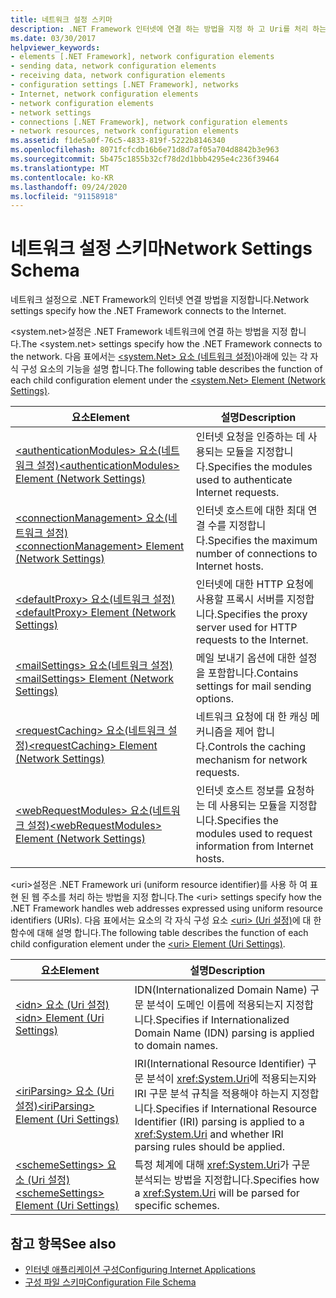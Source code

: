 ```yaml
---
title: 네트워크 설정 스키마
description: .NET Framework 인터넷에 연결 하는 방법을 지정 하 고 Uri를 처리 하는 방법을 지정 하는 네트워크 설정에 대 한 스키마에 대해 알아봅니다.
ms.date: 03/30/2017
helpviewer_keywords:
- elements [.NET Framework], network configuration elements
- sending data, network configuration elements
- receiving data, network configuration elements
- configuration settings [.NET Framework], networks
- Internet, network configuration elements
- network configuration elements
- network settings
- connections [.NET Framework], network configuration elements
- network resources, network configuration elements
ms.assetid: f1de5a0f-76c5-4833-819f-5222b8146340
ms.openlocfilehash: 8071fcfcdb16b6e71d8d7af05a704d8842b3e963
ms.sourcegitcommit: 5b475c1855b32cf78d2d1bbb4295e4c236f39464
ms.translationtype: MT
ms.contentlocale: ko-KR
ms.lasthandoff: 09/24/2020
ms.locfileid: "91158918"
---
```

# <a name="network-settings-schema"></a><span data-ttu-id="e66f0-103">네트워크 설정 스키마</span><span class="sxs-lookup"><span data-stu-id="e66f0-103">Network Settings Schema</span></span>

<span data-ttu-id="e66f0-104">네트워크 설정으로 .NET Framework의 인터넷 연결 방법을 지정합니다.</span><span class="sxs-lookup"><span data-stu-id="e66f0-104">Network settings specify how the .NET Framework connects to the Internet.</span></span>

<span data-ttu-id="e66f0-105">\<system.net>설정은 .NET Framework 네트워크에 연결 하는 방법을 지정 합니다.</span><span class="sxs-lookup"><span data-stu-id="e66f0-105">The \<system.net> settings specify how the .NET Framework connects to the network.</span></span> <span data-ttu-id="e66f0-106">다음 표에서는 [ \<system.Net> 요소 (네트워크 설정)](system-net-element-network-settings.md)아래에 있는 각 자식 구성 요소의 기능을 설명 합니다.</span><span class="sxs-lookup"><span data-stu-id="e66f0-106">The following table describes the function of each child configuration element under the [\<system.Net> Element (Network Settings)](system-net-element-network-settings.md).</span></span>  
  
|<span data-ttu-id="e66f0-107">요소</span><span class="sxs-lookup"><span data-stu-id="e66f0-107">Element</span></span>|<span data-ttu-id="e66f0-108">설명</span><span class="sxs-lookup"><span data-stu-id="e66f0-108">Description</span></span>|  
|-------------|-----------------|  
|[<span data-ttu-id="e66f0-109">\<authenticationModules> 요소(네트워크 설정)</span><span class="sxs-lookup"><span data-stu-id="e66f0-109">\<authenticationModules> Element (Network Settings)</span></span>](authenticationmodules-element-network-settings.md)|<span data-ttu-id="e66f0-110">인터넷 요청을 인증하는 데 사용되는 모듈을 지정합니다.</span><span class="sxs-lookup"><span data-stu-id="e66f0-110">Specifies the modules used to authenticate Internet requests.</span></span>|  
|[<span data-ttu-id="e66f0-111">\<connectionManagement> 요소(네트워크 설정)</span><span class="sxs-lookup"><span data-stu-id="e66f0-111">\<connectionManagement> Element (Network Settings)</span></span>](connectionmanagement-element-network-settings.md)|<span data-ttu-id="e66f0-112">인터넷 호스트에 대한 최대 연결 수를 지정합니다.</span><span class="sxs-lookup"><span data-stu-id="e66f0-112">Specifies the maximum number of connections to Internet hosts.</span></span>|  
|[<span data-ttu-id="e66f0-113">\<defaultProxy> 요소(네트워크 설정)</span><span class="sxs-lookup"><span data-stu-id="e66f0-113">\<defaultProxy> Element (Network Settings)</span></span>](defaultproxy-element-network-settings.md)|<span data-ttu-id="e66f0-114">인터넷에 대한 HTTP 요청에 사용할 프록시 서버를 지정합니다.</span><span class="sxs-lookup"><span data-stu-id="e66f0-114">Specifies the proxy server used for HTTP requests to the Internet.</span></span>|  
|[<span data-ttu-id="e66f0-115">\<mailSettings> 요소(네트워크 설정)</span><span class="sxs-lookup"><span data-stu-id="e66f0-115">\<mailSettings> Element (Network Settings)</span></span>](mailsettings-element-network-settings.md)|<span data-ttu-id="e66f0-116">메일 보내기 옵션에 대한 설정을 포함합니다.</span><span class="sxs-lookup"><span data-stu-id="e66f0-116">Contains settings for mail sending options.</span></span>|  
|[<span data-ttu-id="e66f0-117">\<requestCaching> 요소(네트워크 설정)</span><span class="sxs-lookup"><span data-stu-id="e66f0-117">\<requestCaching> Element (Network Settings)</span></span>](requestcaching-element-network-settings.md)|<span data-ttu-id="e66f0-118">네트워크 요청에 대 한 캐싱 메커니즘을 제어 합니다.</span><span class="sxs-lookup"><span data-stu-id="e66f0-118">Controls the caching mechanism for network requests.</span></span>|  
|[<span data-ttu-id="e66f0-119">\<webRequestModules> 요소(네트워크 설정)</span><span class="sxs-lookup"><span data-stu-id="e66f0-119">\<webRequestModules> Element (Network Settings)</span></span>](webrequestmodules-element-network-settings.md)|<span data-ttu-id="e66f0-120">인터넷 호스트 정보를 요청하는 데 사용되는 모듈을 지정합니다.</span><span class="sxs-lookup"><span data-stu-id="e66f0-120">Specifies the modules used to request information from Internet hosts.</span></span>|  
  
<span data-ttu-id="e66f0-121">\<uri>설정은 .NET Framework uri (uniform resource identifier)를 사용 하 여 표현 된 웹 주소를 처리 하는 방법을 지정 합니다.</span><span class="sxs-lookup"><span data-stu-id="e66f0-121">The \<uri> settings specify how the .NET Framework handles web addresses expressed using uniform resource identifiers (URIs).</span></span> <span data-ttu-id="e66f0-122">다음 표에서는 요소의 각 자식 구성 요소 [ \<uri> (Uri 설정)](uri-element-uri-settings.md)에 대 한 함수에 대해 설명 합니다.</span><span class="sxs-lookup"><span data-stu-id="e66f0-122">The following table describes the function of each child configuration element under the [\<uri> Element (Uri Settings)](uri-element-uri-settings.md).</span></span>  
  
|<span data-ttu-id="e66f0-123">요소</span><span class="sxs-lookup"><span data-stu-id="e66f0-123">Element</span></span>|<span data-ttu-id="e66f0-124">설명</span><span class="sxs-lookup"><span data-stu-id="e66f0-124">Description</span></span>|  
|-------------|-----------------|  
|[<span data-ttu-id="e66f0-125">\<idn> 요소 (Uri 설정)</span><span class="sxs-lookup"><span data-stu-id="e66f0-125">\<idn> Element (Uri Settings)</span></span>](idn-element-uri-settings.md)|<span data-ttu-id="e66f0-126">IDN(Internationalized Domain Name) 구문 분석이 도메인 이름에 적용되는지 지정합니다.</span><span class="sxs-lookup"><span data-stu-id="e66f0-126">Specifies if Internationalized Domain Name (IDN) parsing is applied to domain names.</span></span>|  
|[<span data-ttu-id="e66f0-127">\<iriParsing> 요소 (Uri 설정)</span><span class="sxs-lookup"><span data-stu-id="e66f0-127">\<iriParsing> Element (Uri Settings)</span></span>](iriparsing-element-uri-settings.md)|<span data-ttu-id="e66f0-128">IRI(International Resource Identifier) 구문 분석이 <xref:System.Uri>에 적용되는지와 IRI 구문 분석 규칙을 적용해야 하는지 지정합니다.</span><span class="sxs-lookup"><span data-stu-id="e66f0-128">Specifies if International Resource Identifier (IRI) parsing is applied to a <xref:System.Uri> and whether IRI parsing rules should be applied.</span></span>|  
|[<span data-ttu-id="e66f0-129">\<schemeSettings> 요소 (Uri 설정)</span><span class="sxs-lookup"><span data-stu-id="e66f0-129">\<schemeSettings> Element (Uri Settings)</span></span>](schemesettings-element-uri-settings.md)|<span data-ttu-id="e66f0-130">특정 체계에 대해 <xref:System.Uri>가 구문 분석되는 방법을 지정합니다.</span><span class="sxs-lookup"><span data-stu-id="e66f0-130">Specifies how a <xref:System.Uri> will be parsed for specific schemes.</span></span>|  
  
## <a name="see-also"></a><span data-ttu-id="e66f0-131">참고 항목</span><span class="sxs-lookup"><span data-stu-id="e66f0-131">See also</span></span>

- [<span data-ttu-id="e66f0-132">인터넷 애플리케이션 구성</span><span class="sxs-lookup"><span data-stu-id="e66f0-132">Configuring Internet Applications</span></span>](../../../network-programming/configuring-internet-applications.md)
- [<span data-ttu-id="e66f0-133">구성 파일 스키마</span><span class="sxs-lookup"><span data-stu-id="e66f0-133">Configuration File Schema</span></span>](../index.md)
